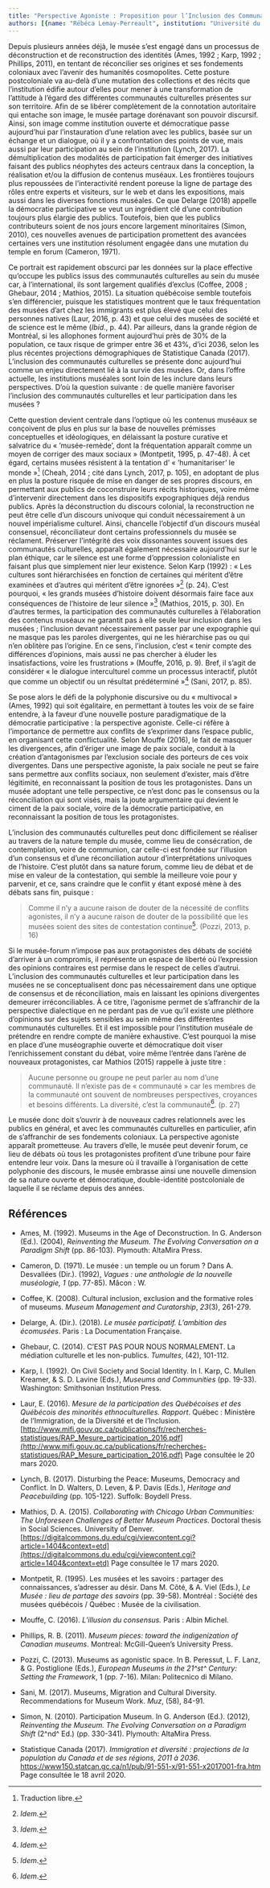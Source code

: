 ```yaml
---
title: "Perspective Agoniste : Proposition pour l’Inclusion des Communautés Culturelles et leur Participation dans les Musées"
authors: [{name: "Rébéca Lemay-Perreault", institution: "Université du Québec à Montréal – Montréal, Canada"}, {name: "Maryse Paquin", institution: "Université du Québec à Trois-Rivières – Trois-Rivières, Canada"}]
---
```


Depuis plusieurs années déjà, le musée s’est engagé dans un processus de
déconstruction et de reconstruction des identités (Ames, 1992 ; Karp,
1992 ; Phillips, 2011), en tentant de réconcilier ses origines et ses
fondements coloniaux avec l’avenir des humanités cosmopolites. Cette
posture postcoloniale va au-delà d’une mutation des collections et des
récits que l’institution édifie autour d’elles pour mener à une
transformation de l’attitude à l’égard des différentes communautés
culturelles présentes sur son territoire. Afin de se libérer
complètement de la connotation autoritaire qui entache son image, le
musée partage dorénavant son pouvoir discursif. Ainsi, son image comme
institution ouverte et démocratique passe aujourd’hui par l’instauration
d’une relation avec les publics, basée sur un échange et un dialogue, où
il y a confrontation des points de vue, mais aussi par leur
participation au sein de l’institution (Lynch, 2017). La
démultiplication des modalités de participation fait émerger des
initiatives faisant des publics néophytes des acteurs centraux dans la
conception, la réalisation et/ou la diffusion de contenus muséaux. Les
frontières toujours plus repoussées de l’interactivité rendent poreuse
la ligne de partage des rôles entre experts et visiteurs, sur le web et
dans les expositions, mais aussi dans les diverses fonctions muséales.
Ce que Delarge (2018) appelle la démocratie participative se veut un
ingrédient clé d’une contribution toujours plus élargie des publics.
Toutefois, bien que les publics contributeurs soient de nos jours encore
largement minoritaires (Simon, 2010), ces nouvelles avenues de
participation promettent des avancées certaines vers une institution
résolument engagée dans une mutation du temple en forum (Cameron, 1971).

Ce portrait est rapidement obscurci par les données sur la place
effective qu’occupe les publics issus des communautés culturelles au
sein du musée car, à l’international, ils sont largement qualifiés
d’exclus (Coffee, 2008 ; Ghebaur, 2014 ; Mathios, 2015). La situation
québécoise semble toutefois s’en différencier, puisque les statistiques
montrent que le taux fréquentation des musées d’art chez les immigrants
est plus élevé que celui des personnes natives (Laur, 2016, p. 43) et
que celui des musées de société et de science est le même (*Ibid*., p.
44). Par ailleurs, dans la grande région de Montréal, si les allophones
forment aujourd’hui près de 30% de la population, ce taux risque de
grimper entre 36 et 43%, d’ici 2036, selon les plus récentes projections
démographiques de Statistique Canada (2017). L’inclusion des communautés
culturelles se présente donc aujourd’hui comme un enjeu directement lié
à la survie des musées. Or, dans l’offre actuelle, les institutions
muséales sont loin de les inclure dans leurs perspectives. D’où la
question suivante : de quelle manière favoriser l’inclusion des
communautés culturelles et leur participation dans les musées ?

Cette question devient centrale dans l’optique où les contenus muséaux
se conçoivent de plus en plus sur la base de nouvelles prémisses
conceptuelles et idéologiques, en délaissant la posture curative et
salvatrice du « ’musée-remède’, dont la fréquentation apparaît comme un
moyen de corriger des maux sociaux » (Montpetit, 1995, p. 47-48). À cet
égard, certains musées résistent à la tentation d’ « ’humanitariser’ le
monde »[^1] (Cheah, 2014 ; cité dans Lynch, 2017, p. 105), en adoptant
de plus en plus la posture risquée de mise en danger de ses propres
discours, en permettant aux publics de coconstruire leurs récits
historiques, voire même d’intervenir directement dans les dispositifs
expographiques déjà rendus publics. Après la déconstruction du discours
colonial, la reconstruction ne peut être celle d’un discours univoque
qui conduit nécessairement à un nouvel impérialisme culturel. Ainsi,
chancelle l’objectif d’un discours muséal consensuel, réconciliateur
dont certains professionnels du musée se réclament. Préserver
l’intégrité des voix dissonantes souvent issues des communautés
culturelles, apparaît également nécessaire aujourd’hui sur le plan
éthique, car le silence est une forme d’oppression colonialiste en
faisant plus que simplement nier leur existence. Selon Karp (1992) :
« Les cultures sont hiérarchisées en fonction de certaines qui méritent
d’être examinées et d’autres qui méritent d’être ignorées »[^2] (p. 24).
C’est pourquoi, « les grands musées d’histoire doivent désormais faire
face aux conséquences de l’histoire de leur silence »[^3] (Mathios,
2015, p. 30). En d’autres termes, la participation des communautés
culturelles à l’élaboration des contenus muséaux ne garantit pas à elle
seule leur inclusion dans les musées ; l’inclusion devant nécessairement
passer par une expographie qui ne masque pas les paroles divergentes,
qui ne les hiérarchise pas ou qui n’en oblitère pas l’origine. En ce
sens, l’inclusion, c’est « tenir compte des différences d’opinions, mais
aussi ne pas chercher à éluder les insatisfactions, voire les
frustrations » (Mouffe, 2016, p. 9)*.* Bref, il s’agit de considérer
« le dialogue interculturel comme un processus interactif, plutôt que
comme un objectif ou un résultat prédéterminé »[^4] (Sani, 2017, p. 85).

Se pose alors le défi de la polyphonie discursive ou du « multivocal »
(Ames, 1992) qui soit égalitaire, en permettant à toutes les voix de se
faire entendre, à la faveur d’une nouvelle posture paradigmatique de la
démocratie participative : la perspective agoniste. Celle-ci réfère à
l’importance de permettre aux conflits de s’exprimer dans l’espace
public, en organisant cette conflictualité. Selon Mouffe (2016), le fait
de masquer les divergences, afin d’ériger une image de paix sociale,
conduit à la création d’antagonismes par l’exclusion sociale des
porteurs de ces voix divergentes. Dans une perspective agoniste, la paix
sociale ne peut se faire sans permettre aux conflits sociaux, non
seulement d’exister, mais d’être légitimité, en reconnaissant la
position de tous les protagonistes. Dans un musée adoptant une telle
perspective, ce n’est donc pas le consensus ou la réconciliation qui
sont visés, mais la joute argumentaire qui devient le ciment de la paix
sociale, voire de la démocratie participative, en reconnaissant la
position de tous les protagonistes.

L’inclusion des communautés culturelles peut donc difficilement se
réaliser au travers de la nature temple du musée, comme lieu de
consécration, de contemplation, voire de communion, car celle-ci est
fondée sur l’illusion d’un consensus et d’une réconciliation autour
d’interprétations univoques de l’histoire. C’est plutôt dans sa nature
forum, comme lieu de débat et de mise en valeur de la contestation, qui
semble la meilleure voie pour y parvenir, et ce, sans craindre que le
conflit y étant exposé mène à des débats sans fin, puisque :

> Comme il n’y a aucune raison de douter de la nécessité de conflits
> agonistes, il n’y a aucune raison de douter de la possibilité que les
> musées soient des sites de contestation continue[^5]. (Pozzi, 2013, p.
> 16)

Si le musée-forum n’impose pas aux protagonistes des débats de société
d’arriver à un compromis, il représente un espace de liberté où
l’expression des opinions contraires est permise dans le respect de
celles d’autrui. L’inclusion des communautés culturelles et leur
participation dans les musées ne se conceptualisent donc pas
nécessairement dans une optique de consensus et de réconciliation, mais
en laissant les opinions divergentes demeurer irréconciliables. À ce
titre, l’agonisme permet de s’affranchir de la perspective dialectique
en ne perdant pas de vue qu’il existe une pléthore d’opinions sur des
sujets sensibles au sein même des différentes communautés culturelles. Et
il est impossible pour l’institution muséale de prétendre en rendre
compte de manière exhaustive. C’est pourquoi la mise en place d’une
muséographie ouverte et démocratique doit viser l’enrichissement
constant du débat, voire même l’entrée dans l’arène de nouveaux
protagonistes, car Mathios (2015) rappelle à juste titre :

> Aucune personne ou groupe ne peut parler au nom d’une communauté. Il
> n’existe pas de « communauté » car les membres de la communauté ont
> souvent de nombreuses perspectives, croyances et besoins différents.
> La diversité, c’est la communauté[^6]. (p. 27)

Le musée donc doit s’ouvrir à de nouveaux cadres relationnels avec les
publics en général, et avec les communautés culturelles en particulier,
afin de s’affranchir de ses fondements coloniaux. La perspective
agoniste apparaît prometteuse. Au travers d’elle, le musée peut devenir
forum, ce lieu de débats où tous les protagonistes profitent d’une
tribune pour faire entendre leur voix. Dans la mesure où il travaille à
l’organisation de cette polyphonie des discours, le musée embrasse ainsi
une nouvelle dimension de sa nature ouverte et démocratique,
double-identité postcoloniale de laquelle il se réclame depuis des
années.

## Références

- Ames, M. (1992). Museums in the Age of Deconstruction. In G. Anderson
  (Ed.). (2004), *Reinventing the Museum. The Evolving Conversation on a
  Paradigm Shift* (pp. 86-103). Plymouth: AltaMira Press.
- Cameron, D. (1971). Le musée : un temple ou un forum ? Dans A.
  Desvallées (Dir.). (1992), *Vagues : une anthologie de la nouvelle
  muséologie, 1* (pp. 77-85). Mâcon : W.

- Coffee, K. (2008). Cultural inclusion, exclusion and the formative
  roles of museums. *Museum Management and Curatorship*, *23*(3),
  261-279.

- Delarge, A. (Dir.). (2018). *Le musée participatif. L’ambition des
  écomusées*. Paris : La Documentation Française.

- Ghebaur, C. (2014). C’EST PAS POUR NOUS NORMALEMENT. La médiation
  culturelle et les non-publics. *Tumultes*, (42), 101-112.

- Karp, I. (1992). On Civil Society and Social Identity. In I. Karp, C.
  Mullen Kreamer, & S. D. Lavine (Eds.), *Museums and Communities* (pp.
  19-33). Washington: Smithsonian Institution Press.

- Laur, E. (2016). *Mesure de la participation des Québécoises et des
  Québécois des minorités ethnoculturelles. Rapport*. Québec : Ministère
  de l’Immigration, de la Diversité et de l’Inclusion.
  [http://www.mifi.gouv.qc.ca/publications/fr/recherches-statistiques/RAP_Mesure_participation_2016.pdf](http://www.mifi.gouv.qc.ca/publications/fr/recherches-statistiques/RAP_Mesure_participation_2016.pdf)
  Page consultée le 20 mars 2020.

- Lynch, B. (2017). Disturbing the Peace: Museums, Democracy and
  Conflict. In D. Walters, D. Leven, & P. Davis (Eds.), *Heritage and
  Peacebuilding* (pp. 105-122). Suffolk: Boydell Press.

- Mathios, D. A. (2015). *Collaborating with Chicago Urban Communities:
  The Unforeseen Challenges of Better Museum Practices*. Doctoral thesis
  in Social Sciences. University of Denver.
  [https://digitalcommons.du.edu/cgi/viewcontent.cgi?article=1404&context=etd](https://digitalcommons.du.edu/cgi/viewcontent.cgi?article=1404&context=etd)
  Page consultée le 17 mars 2020.

- Montpetit, R. (1995). Les musées et les savoirs : partager des
  connaissances, s’adresser au désir. Dans M. Côté, & A. Viel (Eds.),
  *Le Musée : lieu de partage des savoirs* (pp. 39-58). Montréal :
  Société des musées québécois / Québec : Musée de la civilisation.

- Mouffe, C. (2016). *L’illusion du consensus.* Paris : Albin Michel.

- Phillips, R. B. (2011). *Museum pieces: toward the indigenization of
  Canadian museums*. Montreal: McGill-Queen’s University Press.

- Pozzi, C. (2013). Museums as agonistic space. In B. Peressut, L. F.
  Lanz, & G. Postiglione (Eds.), *European Museums in the 21^st^
  Century: Setting the Framework*, 1 (pp. 7-16). Milan: Politecnico di
  Milano.

- Sani, M. (2017). Museums, Migration and Cultural Diversity.
  Recommendations for Museum Work. *Muz*, (58), 84-91.

- Simon, N. (2010). Participation Museum. In G. Anderson (Ed.). (2012),
  *Reinventing the Museum. The Evolving Conversation on a Paradigm
  Shift* (2^nd^ Ed.) (pp. 330-341). Plymouth: AltaMira Press.

- Statistique Canada (2017). *Immigration et diversité : projections de
  la population du Canada et de ses régions, 2011 à 2036*.
  <https://www150.statcan.gc.ca/n1/pub/91-551-x/91-551-x2017001-fra.htm>
  Page consultée le 18 avril 2020.

[^1]: Traduction libre.

[^2]: *Idem.*

[^3]: *Idem.*

[^4]: *Idem.*

[^5]: *Idem*.

[^6]: *Idem*.
